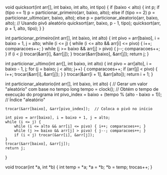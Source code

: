 void quicksort(int arr[], int baixo, int alto, int tipo) {
    if (baixo < alto) {
        int p;
        if (tipo == 1)
            p = particionar_primeiro(arr, baixo, alto);
        else if (tipo == 2)
            p = particionar_ultimo(arr, baixo, alto);
        else
            p = particionar_aleatorio(arr, baixo, alto);  // Usando pivô aleatório
        quicksort(arr, baixo, p - 1, tipo);
        quicksort(arr, p + 1, alto, tipo);
    }
}

int particionar_primeiro(int arr[], int baixo, int alto) {
    int pivo = arr[baixo], i = baixo + 1, j = alto;
    while (i <= j) {
        while (i <= alto && arr[i] <= pivo) { i++; comparacoes++; }
        while (j >= baixo && arr[j] > pivo) { j--; comparacoes++; }
        if (i < j) trocar(&arr[i], &arr[j]);
    }
    trocar(&arr[baixo], &arr[j]);
    return j;
}

int particionar_ultimo(int arr[], int baixo, int alto) {
    int pivo = arr[alto], i = baixo - 1, j;
    for (j = baixo; j < alto; j++) {
        comparacoes++;
        if (arr[j] < pivo) {
            i++;
            trocar(&arr[i], &arr[j]);
        }
    }
    trocar(&arr[i + 1], &arr[alto]);
    return i + 1;
}

int particionar_aleatorio(int arr[], int baixo, int alto) {
    // Gerar um valor "aleatório" com base no tempo
    long tempo = clock();  // Obtém o tempo de execução do programa
    int pivo_index = baixo + (tempo % (alto - baixo + 1));  // Índice "aleatório"

    trocar(&arr[baixo], &arr[pivo_index]);  // Coloca o pivô no início

    int pivo = arr[baixo], i = baixo + 1, j = alto;
    while (i <= j) {
        while (i <= alto && arr[i] <= pivo) { i++; comparacoes++; }
        while (j >= baixo && arr[j] > pivo) { j--; comparacoes++; }
        if (i < j) trocar(&arr[i], &arr[j]);
    }
    trocar(&arr[baixo], &arr[j]);
    return j;
}

void trocar(int *a, int *b) {
    int temp = *a;
    *a = *b;
    *b = temp;
    trocas++;
}